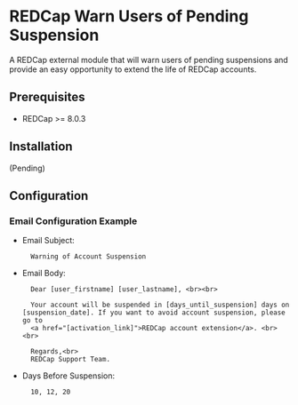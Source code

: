 # REDCap Warn Users of Pending Suspension

A REDCap external module that will warn users of pending suspensions and provide an easy opportunity to extend the life of REDCap accounts.

## Prerequisites
- REDCap >= 8.0.3

## Installation
(Pending)

## Configuration

### Email Configuration Example

- Email Subject: 
    
        Warning of Account Suspension

- Email Body: 
    
        Dear [user_firstname] [user_lastname], <br><br>

        Your account will be suspended in [days_until_suspension] days on [suspension_date]. If you want to avoid account suspension, please go to 
        <a href="[activation_link]">REDCap account extension</a>. <br><br>

        Regards,<br>
        REDCap Support Team.
        
- Days Before Suspension:
    
        10, 12, 20
